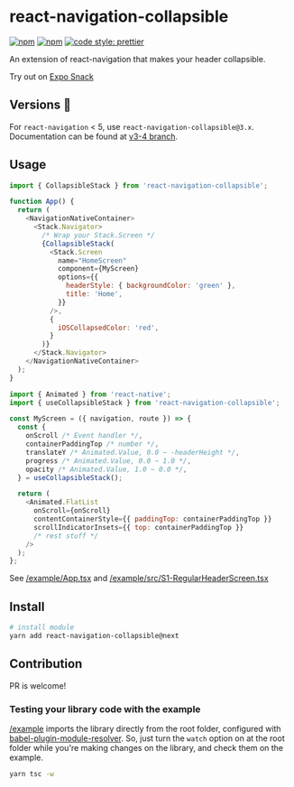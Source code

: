 # react-navigation-collapsible

[![npm](https://img.shields.io/npm/v/react-navigation-collapsible.svg)](https://www.npmjs.com/package/react-navigation-collapsible) [![npm](https://img.shields.io/npm/dm/react-navigation-collapsible.svg)](https://www.npmjs.com/package/react-navigation-collapsible) [![code style: prettier](https://img.shields.io/badge/code_style-prettier-ff69b4.svg)](https://github.com/prettier/prettier)

An extension of react-navigation that makes your header collapsible.

Try out on [Expo Snack](https://snack.expo.io/@benevbright/react-navigation-collapsible)

## Versions 🚧

For `react-navigation` < 5, use `react-navigation-collapsible@3.x`. Documentation can be found at [v3-4 branch](https://github.com/benevbright/react-navigation-collapsible/tree/v3-4).

## Usage

```js
import { CollapsibleStack } from 'react-navigation-collapsible';

function App() {
  return (
    <NavigationNativeContainer>
      <Stack.Navigator>
        /* Wrap your Stack.Screen */
        {CollapsibleStack(
          <Stack.Screen
            name="HomeScreen"
            component={MyScreen}
            options={{
              headerStyle: { backgroundColor: 'green' },
              title: 'Home',
            }}
          />,
          {
            iOSCollapsedColor: 'red',
          }
        )}
      </Stack.Navigator>
    </NavigationNativeContainer>
  );
}
```

```js
import { Animated } from 'react-native';
import { useCollapsibleStack } from 'react-navigation-collapsible';

const MyScreen = ({ navigation, route }) => {
  const {
    onScroll /* Event handler */,
    containerPaddingTop /* number */,
    translateY /* Animated.Value, 0.0 ~ -headerHeight */,
    progress /* Animated.Value, 0.0 ~ 1.0 */,
    opacity /* Animated.Value, 1.0 ~ 0.0 */,
  } = useCollapsibleStack();

  return (
    <Animated.FlatList
      onScroll={onScroll}
      contentContainerStyle={{ paddingTop: containerPaddingTop }}
      scrollIndicatorInsets={{ top: containerPaddingTop }}
      /* rest stuff */
    />
  );
};
```

See [/example/App.tsx](https://github.com/benevbright/react-navigation-collapsible/tree/master/example/App.tsx) and [/example/src/S1-RegularHeaderScreen.tsx](https://github.com/benevbright/react-navigation-collapsible/tree/master/example/src/S1-RegularHeaderScreen.tsx)

## Install

```bash
# install module
yarn add react-navigation-collapsible@next
```

## Contribution

PR is welcome!

### Testing your library code with the example

[/example](https://github.com/benevbright/react-navigation-collapsible/tree/master/example) imports the library directly from the root folder, configured with [babel-plugin-module-resolver](https://github.com/benevbright/react-navigation-collapsible/tree/master/example/babel.config.js#L10).
So, just turn the `watch` option on at the root folder while you're making changes on the library, and check them on the example.

```bash
yarn tsc -w
```
